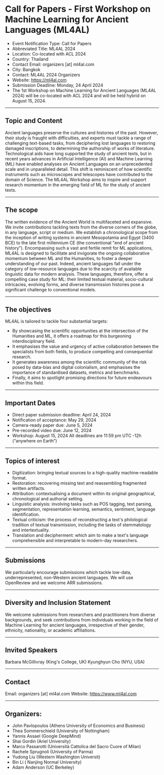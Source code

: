 # Call for Papers - First Workshop on Machine Learning for Ancient Languages (ML4AL)

- Event Notification Type: Call for Papers
- Abbreviated Title: ML4AL 2024
- Location: Co-located with ACL 2024
- Country: Thailand
- Contact Email: organizers [at] ml4al.com
- City: Bangkok
- Contact: ML4AL 2024 Organizers
- Website: https://ml4al.com
- Submission Deadline: Monday, 24 April 2024
- The 1st Workshop on Machine Learning for Ancient Languages (ML4AL 2024) will be co-located with ACL 2024 and will be held hybrid on August 15, 2024.

------------------------
Topic and Content
------------------------
Ancient languages preserve the cultures and histories of the past. However, their study is fraught with difficulties, and experts must tackle a range of challenging text-based tasks, from deciphering lost languages to restoring damaged inscriptions, to determining the authorship of works of literature. Technological aids have long supported the study of ancient texts, but in recent years advances in Artificial Intelligence (AI) and Machine Learning (ML) have enabled  analyses on Ancient Languages on an unprecedented scale and in unparalleled detail. This shift is reminiscent of how scientific instruments such as microscopes and telescopes have contributed to the domain of Science. The ML4AL Workshop aims to inspire and support research momentum in the emerging field of ML for the study of ancient texts.

------------------------
The scope
------------------------
The written evidence of the Ancient World is multifaceted and expansive. We invite contributions tackling texts from the diverse corners of the globe, in any language, script or medium. We establish a chronological scope from the inception of writing systems in ancient Mesopotamia and Egypt (3400 BCE) to the late first millennium CE (the conventional "end of ancient history"). Encompassing such a vast and fertile remit for ML applications, ML4AL is designed to facilitate and invigorate the ongoing collaborative momentum between ML and the Humanities, to foster a deeper understanding of our past. Indeed, ancient languages fall under the category of low-resource languages due to the scarcity of available linguistic data for modern analysis. These languages, therefore, offer a compelling case study for ML: their limited textual material, socio-cultural intricacies, evolving forms, and diverse transmission histories pose a significant challenge to conventional models.

------------------------
The objectives
------------------------
ML4AL is tailored to tackle four substantial targets:
* By showcasing the scientific opportunities at the intersection of the Humanities and ML, it offers a roadmap for this burgeoning interdisciplinary field.
* It emphasises the value and urgency of active collaboration between the specialists from both fields, to produce compelling and consequential research.
* It generates awareness among the scientific community of the risk posed by data-bias and digital colonialism, and emphasises the importance of standardised datasets, metrics and benchmarks. 
* Finally, it aims to spotlight promising directions for future endeavours within this field.

------------------------------
Important Dates
------------------------------
- Direct paper submission deadline: April 24, 2024
- Notification of acceptance: May 29, 2024
- Camera-ready paper due: June 5, 2024
- Pre-recorded video due: June 12, 2024
- Workshop: August 15, 2024
All deadlines are 11:59 pm UTC -12h (“anywhere on Earth”)

------------------------
Topics of interest
------------------------
* Digitization: bringing textual sources to a high-quality machine-readable format.
* Restoration: recovering missing text and reassembling fragmented written artifacts. 
* Attribution: contextualising a document within its original geographical, chronological and authorial setting.
* Linguistic analysis: involving tasks such as POS tagging, text parsing, segmentation, representation learning, semantics, sentiment, language identification.
* Textual criticism: the process of reconstructing a text's philological tradition of textual transmission, including the tasks of stemmatology and intertextuality.
* Translation and decipherment: which aim to make a text's language comprehensible and interpretable to modern-day researchers.

------------------------------
Submissions
------------------------------
We particularly encourage submissions which tackle low-data, underrepresented, non-Western ancient languages.
We will use OpenReview and we welcome ARR submissions. 

------------------------------
Diversity and Inclusion Statement
------------------------------
We welcome submissions from researchers and practitioners from diverse backgrounds, and seek contributions from individuals working in the field of Machine Learning for ancient languages, irrespective of their gender, ethnicity, nationality, or academic affiliations.

------------------------------
Invited Speakers
------------------------------
Barbara McGillivray (King's College, UK)
Kyunghyun Cho (NYU, USA)

------------------------------
Contact
------------------------------
Email: organizers [at] ml4al.com
Website: https://www.ml4al.com

------------------------------
Organizers:
------------------------------
* John Pavlopoulos (Athens University of Economics and Business)
* Thea Sommerschield (University of Nottingham)
* Yannis Assael (Google DeepMind)
* Shai Gordin (Ariel University)
* Marco Passarotti  (Università Cattolica del Sacro Cuore of Milan)
* Rachele Sprugnoli (University of Parma)
* Yudong Liu (Western Washington Universit)
* Bin Li ( Nanjing Normal University)
* Adam Anderson (UC Berkeley)
